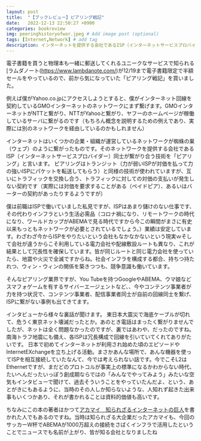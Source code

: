 ```yaml
---
layout: post
title:  "【ブックレビュー】ピアリング戦記"
date:   2022-12-13 22:50:27 +0900
categories: bookreview
img: peeringhistoryofwar.jpeg # Add image post (optional)
tags: [Internet,Network] # add tag
description: インターネットを提供する会社であるISP（インターネットサービスプロバイダー）同士が繋がり合う技術を「ピアリング」と言います。日本のISPの戦いの歴史を紐解きます。
---
```


電子書籍を買うと物理本も一緒に郵送してくれるユニークなサービスで知られる[ラムダノート(https://www.lambdanote.com/)が12/19まで電子書籍限定で半額セールをやっているので、前から気になっていた「ピアリング戦記」を買いました。

例えば僕がYahoo.co.jpにアクセスしようとすると、僕がインターネット回線を契約しているGMOインターネットのネットワークにまず繋げます。GMOインターネットがNTTと繋がり、NTTがYahooと繋がり、ヤフーのホームページが稼働しているサーバに繋がるのです（もちろん概念を説明するための例えであり、実際には別のネットワークを経由しているのかもしれません）

インターネットはいくつかの企業・組織が運営しているネットワークが蜘蛛の巣（ウェブ）のように繋がったものです。そのネットワークを提供する会社であるISP（インターネットサービスプロバイダー）同士が繋がり合う技術を「ピアリング」と言います。
ピアリングはトランジット（力が弱いISPが対価を払って力の強いISPにパケットを転送してもらう）と同様の技術が使われていますが、互いにトラフィックを交換し合う、トラフィックに対しての対価の支払いが発生しない契約です（実際には対価を要求することがある（ペイドピア）、あるいはバーターの契約があったりするようですが）

僕は前職はISPで働いていました私見ですが、ISPはあまり儲けのない仕事です、その代わりインフラという生活必需品（コロナ禍になり、リモートワークの時代になり、ワールドカップがABEMAで見る時代ですから今この瞬間がまさに有史以来もっともネットワークが必要とされているでしょう。）業績は安定しています。わざわざ今からISPをやりたいという会社もなかなかないという現実ｗそして会社が違うからこそ利用している電力会社や配線敷設ルートも異なり、これが結果として冗長性を確保しています。皆が同じルートと同じ電力会社を使っていたら、地震や火災で全滅ですからね。社会インフラを構成する都合、持ちつ持たれつ、ウィン・ウィンの関係を築きつつも、競争意識も働いています。

そんなピアリング業界ですが、You Tubeを持つGoogleやABEMA、ウマ娘などスマフォゲームを有するサイバーエージェントなど、、今やコンテンツ事業者が力を持つ状況で、コンテンツ事業者、配信事業者同士が自前の回線同士を繋げ、ISPに繋がない事例も出てきてます。

インタビューから様々な裏話が聞けます。
東日本大震災で海底ケーブルが切れて、危うく東京ネット壊滅だったとか。あのとき電話はまったく繋がりませんでしたが、ネットは全く問題なかったのですが、裏ではあわや、だったのですね。南海トラフ地震にも備え、各ISPは冗長構成で回線を引いていてくれてありがたいです。
日本で初めてインターネットが利用され始めた頃のエピソードやInternetEXchangeを立ち上げる活動。まさかあんな場所で、あんな機器を使ってISPを相互接続していたなんて、今では考えられない話です。今でこそL2はEthernetですが、まだどのプロトコルが事実上の標準になるかわからない時代、たいへんだったいっぽう創成期ならではの「みんなでやってみよう」みたいな空気もインタビューで聞けて、過去そういうことをやっていたんだよ、という、あとがきにもあるように、当時のその人しか知らないような、人知れず起きた出来事もいくつかあり、それが書かれることは資料的価値も高いです。

ちなみにこの本の著者はかつて[アカマイ　知られざるインターネットの巨人](https://www.amazon.co.jp/%E3%82%A2%E3%82%AB%E3%83%9E%E3%82%A4-%E7%9F%A5%E3%82%89%E3%82%8C%E3%81%96%E3%82%8B%E3%82%A4%E3%83%B3%E3%82%BF%E3%83%BC%E3%83%8D%E3%83%83%E3%83%88%E3%81%AE%E5%B7%A8%E4%BA%BA-%E8%A7%92%E5%B7%9D%EF%BC%A5%EF%BC%B0%EF%BC%B5%EF%BC%A2%E9%81%B8%E6%9B%B8-%E5%B0%8F%E5%B7%9D-%E6%99%83%E9%80%9A-ebook/dp/B00MIFE3BC)を書かれた人でもあるのですね。当時は知られざる大企業だったアカマイも、今回のサッカーW杯でABEMAが1000万超えの接続をさばくインフラで活用したということでニュースでも名前が上がり、皆が知る会社となりましたね